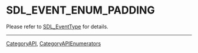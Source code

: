 # SDL_EVENT_ENUM_PADDING

Please refer to [SDL_EventType](SDL_EventType) for details.

----
[CategoryAPI](CategoryAPI), [CategoryAPIEnumerators](CategoryAPIEnumerators)

